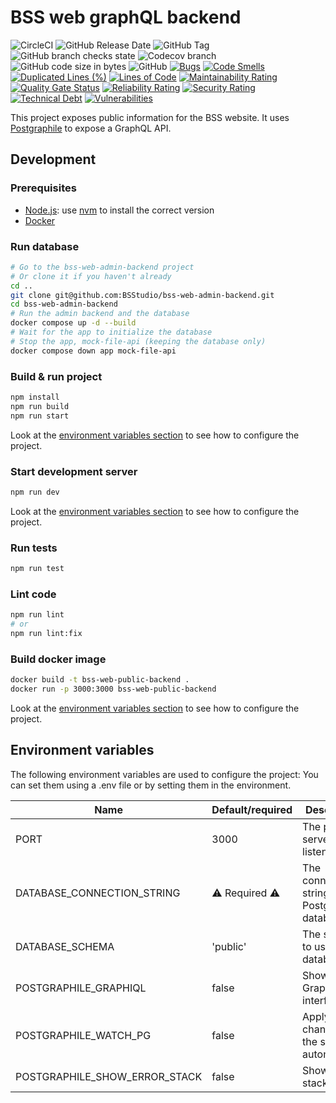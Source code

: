 # BSS web graphQL backend

![CircleCI](https://img.shields.io/circleci/build/github/BSStudio/bss-web-graphql-backend/main?label=build)
![GitHub Release Date](https://img.shields.io/github/release-date/BSStudio/bss-web-graphql-backend)
![GitHub Tag](https://img.shields.io/github/v/tag/BSStudio/bss-web-graphql-backend)
![GitHub branch checks state](https://img.shields.io/github/checks-status/BSStudio/bss-web-graphql-backend/main)
![Codecov branch](https://img.shields.io/codecov/c/gh/BSStudio/bss-web-graphql-backend/main)
![GitHub code size in bytes](https://img.shields.io/github/languages/code-size/BSStudio/bss-web-graphql-backend)
![GitHub](https://img.shields.io/github/license/BSStudio/bss-web-graphql-backend)
[![Bugs](https://sonarcloud.io/api/project_badges/measure?project=BSStudio_bss-web-graphql-backend&metric=bugs)](https://sonarcloud.io/dashboard?id=BSStudio_bss-web-graphql-backend)
[![Code Smells](https://sonarcloud.io/api/project_badges/measure?project=BSStudio_bss-web-graphql-backend&metric=code_smells)](https://sonarcloud.io/dashboard?id=BSStudio_bss-web-graphql-backend)
[![Duplicated Lines (%)](https://sonarcloud.io/api/project_badges/measure?project=BSStudio_bss-web-graphql-backend&metric=duplicated_lines_density)](https://sonarcloud.io/dashboard?id=BSStudio_bss-web-graphql-backend)
[![Lines of Code](https://sonarcloud.io/api/project_badges/measure?project=BSStudio_bss-web-graphql-backend&metric=ncloc)](https://sonarcloud.io/dashboard?id=BSStudio_bss-web-graphql-backend)
[![Maintainability Rating](https://sonarcloud.io/api/project_badges/measure?project=BSStudio_bss-web-graphql-backend&metric=sqale_rating)](https://sonarcloud.io/dashboard?id=BSStudio_bss-web-graphql-backend)
[![Quality Gate Status](https://sonarcloud.io/api/project_badges/measure?project=BSStudio_bss-web-graphql-backend&metric=alert_status)](https://sonarcloud.io/dashboard?id=BSStudio_bss-web-graphql-backend)
[![Reliability Rating](https://sonarcloud.io/api/project_badges/measure?project=BSStudio_bss-web-graphql-backend&metric=reliability_rating)](https://sonarcloud.io/dashboard?id=BSStudio_bss-web-graphql-backend)
[![Security Rating](https://sonarcloud.io/api/project_badges/measure?project=BSStudio_bss-web-graphql-backend&metric=security_rating)](https://sonarcloud.io/dashboard?id=BSStudio_bss-web-graphql-backend)
[![Technical Debt](https://sonarcloud.io/api/project_badges/measure?project=BSStudio_bss-web-graphql-backend&metric=sqale_index)](https://sonarcloud.io/dashboard?id=BSStudio_bss-web-graphql-backend)
[![Vulnerabilities](https://sonarcloud.io/api/project_badges/measure?project=BSStudio_bss-web-graphql-backend&metric=vulnerabilities)](https://sonarcloud.io/dashboard?id=BSStudio_bss-web-graphql-backend)



This project exposes public information for the BSS website.
It uses [Postgraphile][postgraphile] to expose a GraphQL API.

## Development

### Prerequisites

* [Node.js][node]: use [nvm][nvm] to install the correct version
* [Docker][docker]

### Run database
```bash
# Go to the bss-web-admin-backend project
# Or clone it if you haven't already
cd ..
git clone git@github.com:BSStudio/bss-web-admin-backend.git
cd bss-web-admin-backend
# Run the admin backend and the database
docker compose up -d --build
# Wait for the app to initialize the database
# Stop the app, mock-file-api (keeping the database only)
docker compose down app mock-file-api
```

### Build & run project

```bash
npm install
npm run build
npm run start
```

Look at the [environment variables section][env] to see how to configure the project.

### Start development server

```bash
npm run dev
```

Look at the [environment variables section][env] to see how to configure the project.

### Run tests

```bash
npm run test
```

### Lint code

```bash
npm run lint
# or
npm run lint:fix
```

### Build docker image

```bash
docker build -t bss-web-public-backend .
docker run -p 3000:3000 bss-web-public-backend
```

Look at the [environment variables section][env] to see how to configure the project.

## Environment variables

The following environment variables are used to configure the project:
You can set them using a .env file or by setting them in the environment.

| Name                          | Default/required | Description                                    |
|-------------------------------|------------------|------------------------------------------------|
| PORT                          | 3000             | The port the server listens on                 |
| DATABASE_CONNECTION_STRING    | ⚠️️ Required ⚠️  | The connection string to the Postgres database |
| DATABASE_SCHEMA               | 'public'         | The schema to use in the database              |
| POSTGRAPHILE_GRAPHIQL         | false            | Show GraphiQL interface                        |
| POSTGRAPHILE_WATCH_PG         | false            | Apply changes to the schema automatically      |
| POSTGRAPHILE_SHOW_ERROR_STACK | false            | Show error stack traces                        |

[postgraphile]: https://www.graphile.org/postgraphile/ "Postgraphile website"

[node]: https://nodejs.org/ "Node.js website"

[nvm]: https://github.com/nvm-sh/nvm "nvm GitHub repository"

[docker]: https://www.docker.com/ "Docker website"

[env]: #environment-variables "Environment variables section"
